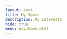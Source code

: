 ```yaml
---
layout: post
title: My Space 
description: My Interests
hide: true
menu: nav/home.html
---
```


<a href="{{site.baseurl}}/rateandrelate/"></a>
